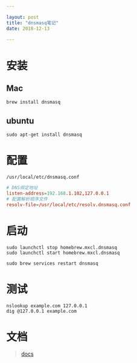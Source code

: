 ```yaml
---

layout: post
title: "dnsmasq笔记"
date: 2018-12-13

---
```


# 安装
## Mac
```
brew install dnsmasq
```
## ubuntu
```
sudo apt-get install dnsmasq
```

# 配置
`/usr/local/etc/dnsmasq.conf`

```conf
# DNS绑定地址
listen-address=192.168.1.102,127.0.0.1
# 配置解析顺序文件
resolv-file=/usr/local/etc/resolv.dnsmasq.conf
```
# 启动
```
sudo launchctl stop homebrew.mxcl.dnsmasq
sudo launchctl start homebrew.mxcl.dnsmasq
```

```
sudo brew services restart dnsmasq
```

# 测试
```
nslookup example.com 127.0.0.1
dig @127.0.0.1 example.com
```

# 文档
> [docs](http://www.thekelleys.org.uk/dnsmasq/docs/)